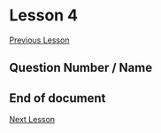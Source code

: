 # Lesson 4

[Previous Lesson](../lesson3/solutions.md)

<!-- Solutions below only -->

## Question Number / Name

<!-- Solutions above only -->

## End of document

[Next Lesson](../lesson5/solutions.md)
